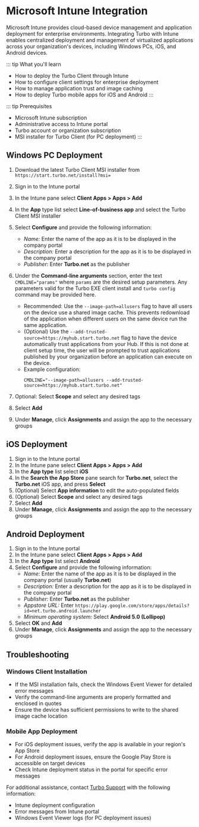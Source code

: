 # Microsoft Intune Integration

Microsoft Intune provides cloud-based device management and application deployment for enterprise environments. Integrating Turbo with Intune enables centralized deployment and management of virtualized applications across your organization's devices, including Windows PCs, iOS, and Android devices.

::: tip What you'll learn
- How to deploy the Turbo Client through Intune
- How to configure client settings for enterprise deployment
- How to manage application trust and image caching
- How to deploy Turbo mobile apps for iOS and Android
:::

::: tip Prerequisites
- Microsoft Intune subscription
- Administrative access to Intune portal
- Turbo account or organization subscription
- MSI installer for Turbo Client (for PC deployment)
:::

## Windows PC Deployment

1. Download the latest Turbo Client MSI installer from `https://start.turbo.net/install?msi=`
2. Sign in to the Intune portal
3. In the Intune pane select **Client Apps > Apps > Add**
4. In the **App** type list select **Line-of-business app** and select the Turbo Client MSI installer
5. Select **Configure** and provide the following information:
    * *Name:* Enter the name of the app as it is to be displayed in the company portal
    * *Description:* Enter a description for the app as it is to be displayed in the company portal
    * *Publisher:* Enter **Turbo.net** as the publisher

6. Under the **Command-line arguments** section, enter the text `CMDLINE="params"` where `params` are the desired setup parameters. Any parameters valid for the Turbo EXE client install and `turbo config` command may be provided here.
    * Recommended: Use the `--image-path=allusers` flag to have all users on the device use a shared image cache. This prevents redownload of the application when different users on the same device run the same application.
    * (Optional) Use the `--add-trusted-source=https://myhub.start.turbo.net` flag to have the device automatically trust applications from your Hub. If this is not done at client setup time, the user will be prompted to trust applications published by your organization before an application can execute on the device.
    * Example configuration:
      ```
      CMDLINE="--image-path=allusers --add-trusted-source=https://myhub.start.turbo.net"
      ```

7. Optional: Select **Scope** and select any desired tags
8. Select **Add**
9. Under **Manage**, click **Assignments** and assign the app to the necessary groups

## iOS Deployment

1. Sign in to the Intune portal
2. In the Intune pane select **Client Apps > Apps > Add**
3. In the **App type** list select **iOS**
4. In the **Search the App Store** pane search for **Turbo.net**, select the **Turbo.net** iOS app, and press **Select**
5. (Optional) Select **App information** to edit the auto-populated fields
6. (Optional) Select **Scope** and select any desired tags
7. Select **Add**
8. Under **Manage**, click **Assignments** and assign the app to the necessary groups

## Android Deployment

1. Sign in to the Intune portal
2. In the Intune pane select **Client Apps > Apps > Add**
3. In the **App type** list select **Android**
4. Select **Configure** and provide the following information:
    * *Name:* Enter the name of the app as it is to be displayed in the company portal (usually **Turbo.net**)
    * *Description:* Enter a description for the app as it is to be displayed in the company portal
    * *Publisher:* Enter **Turbo.net** as the publisher
    * *Appstore URL:* Enter `https://play.google.com/store/apps/details?id=net.turbo.android.launcher`
    * *Minimum operating system:* Select **Android 5.0 (Lollipop)**
5. Select **OK** and **Add**
6. Under **Manage**, click **Assignments** and assign the app to the necessary groups

## Troubleshooting

### Windows Client Installation
- If the MSI installation fails, check the Windows Event Viewer for detailed error messages
- Verify the command-line arguments are properly formatted and enclosed in quotes
- Ensure the device has sufficient permissions to write to the shared image cache location

### Mobile App Deployment
- For iOS deployment issues, verify the app is available in your region's App Store
- For Android deployment issues, ensure the Google Play Store is accessible on target devices
- Check Intune deployment status in the portal for specific error messages

For additional assistance, contact [Turbo Support](https://turbo.net/support) with the following information:
- Intune deployment configuration
- Error messages from Intune portal
- Windows Event Viewer logs (for PC deployment issues)
